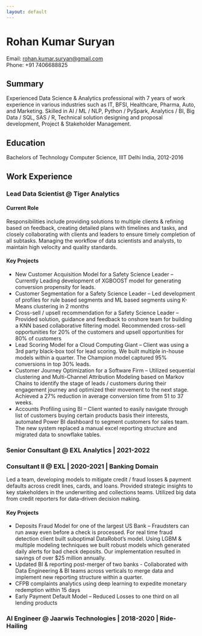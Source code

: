 ```yaml
---
layout: default
---
```


# Rohan Kumar Suryan

Email: rohan.kumar.suryan@gmail.com  
Phone: +91 7406688825  

## Summary

Experienced Data Science & Analytics professional with 7 years of work experience in various industries such as IT, BFSI, Healthcare, Pharma, Auto, and Marketing. Skilled in AI / ML / NLP, Python / PySpark, Analytics / BI, Big Data / SQL, SAS / R, Technical solution designing and proposal development, Project & Stakeholder Management.

## Education

Bachelors of Technology Computer Science, IIIT Delhi India, 2012-2016

## Work Experience

### Lead Data Scientist @ Tiger Analytics

#### Current Role

Responsibilities include providing solutions to multiple clients & refining based on feedback, creating detailed plans with timelines and tasks, and closely collaborating with clients and leaders to ensure timely completion of all subtasks. Managing the workflow of data scientists and analysts, to maintain high velocity and quality standards.

#### Key Projects

- New Customer Acquisition Model for a Safety Science Leader – Currently Leading development of XGBOOST model for generating conversion propensity for leads.
- Customer Segmentation for a Safety Science Leader – Led development of profiles for rule based segments and ML based segments using K-Means clustering in 2 months
- Cross-sell / upsell recommendation for a Safety Science Leader – Provided solution, guidance and feedback to onshore team for building a KNN based collaborative filtering model. Recommended cross-sell opportunities for 20% of the customers and upsell opportunities for 80% of customers
- Lead Scoring Model for a Cloud Computing Giant – Client was using a 3rd party black-box tool for lead scoring. We built multiple in-house models within a quarter. The Champion model captured 95% conversions in top 30% leads.
- Customer Journey Optimization for a Software Firm – Utilized sequential clustering and Multi-Channel Attribution Modeling based on Markov Chains to identify the stage of leads / customers during their engagement journey and optimized their movement to the next stage. Achieved a 27% reduction in average conversion time from 51 to 37 weeks.
- Accounts Profiling using BI – Client wanted to easily navigate through list of customers buying certain products basis their interests, automated Power BI dashboard to segment customers for sales team. The new system replaced a manual excel reporting structure and migrated data to snowflake tables.

### Senior Consultant @ EXL Analytics | 2021-2022 

### Consultant II @ EXL | 2020-2021 | Banking Domain

Led a team, developing models to mitigate credit / fraud losses & payment defaults across credit lines, cards, and loans. Provided strategic insights to key stakeholders in the underwriting and collections teams. Utilized big data from credit reporters for data-driven decision making.

#### Key Projects

- Deposits Fraud Model for one of the largest US Bank – Fraudsters can run away even before a check is processed. For real time fraud detection client built suboptimal DataRobot’s model. Using LGBM & multiple modeling techniques we built robust models which generated daily alerts for bad check deposits. Our implementation resulted in savings of over $25 million annually.
- Updated BI & reporting post-merger of two banks - Collaborated with Data Engineering & BI teams across verticals to merge data and implement new reporting structure within a quarter.
- CFPB complaints analytics using deep learning to expedite monetary redemption within 15 days
- Early Payment Default Model – Reduced Losses to one third on all lending products

### AI Engineer @ Jaarwis Technologies | 2018-2020 | Ride-Hailing
